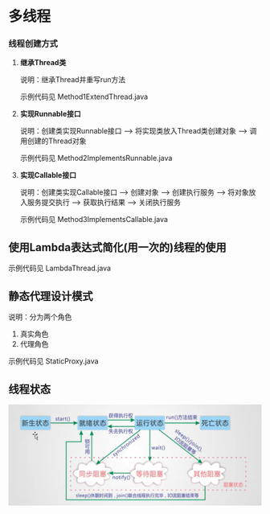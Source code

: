 # 多线程

### 线程创建方式

1. **继承Thread类**

   说明：继承Thread并重写run方法

   示例代码见 Method1ExtendThread.java 

2. **实现Runnable接口**

   说明：创建类实现Runnable接口 --> 将实现类放入Thread类创建对象 --> 调用创建的Thread对象

   示例代码见 Method2ImplementsRunnable.java

3. **实现Callable接口**

   说明：创建类实现Callable接口 --> 创建对象 --> 创建执行服务 --> 将对象放入服务提交执行 --> 获取执行结果 --> 关闭执行服务

   示例代码见 Method3ImplementsCallable.java



## 使用Lambda表达式简化(用一次的)线程的使用

示例代码见 LambdaThread.java



## 静态代理设计模式

说明：分为两个角色

1. 真实角色
2. 代理角色

示例代码见 StaticProxy.java



## 线程状态

![](https://github.com/wang-century/JavaCodes/blob/main/imgs/multithreadingThreadStatus.png)

